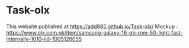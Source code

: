 # Task-olx
This website published at https://add985.github.io/Task-olx/
Mockup : https://www.olx.com.pk/item/samsung-galaxy-16-gb-rom-50-light-fast-internally-1010-iid-1005126055

